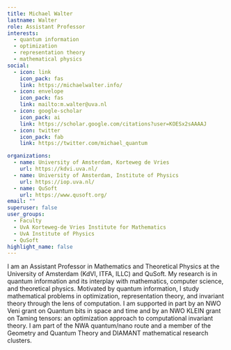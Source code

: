 ```yaml
---
title: Michael Walter
lastname: Walter
role: Assistant Professor
interests:
  - quantum information
  - optimization
  - representation theory
  - mathematical physics
social:
  - icon: link
    icon_pack: fas
    link: https://michaelwalter.info/
  - icon: envelope
    icon_pack: fas
    link: mailto:m.walter@uva.nl
  - icon: google-scholar
    icon_pack: ai
    link: https://scholar.google.com/citations?user=KOESx2sAAAAJ
  - icon: twitter
    icon_pack: fab
    link: https://twitter.com/michael_quantum

organizations:
  - name: University of Amsterdam, Korteweg de Vries
    url: https://kdvi.uva.nl/
  - name: University of Amsterdam, Institute of Physics
    url: https://iop.uva.nl/
  - name: QuSoft
    url: https://www.qusoft.org/
email: ""
superuser: false
user_groups:
  - Faculty
  - UvA Korteweg-de Vries Institute for Mathematics
  - UvA Institute of Physics
  - QuSoft
highlight_name: false
---
```

I am an Assistant Professor in Mathematics and Theoretical Physics at the University of Amsterdam (KdVI, ITFA, ILLC) and QuSoft.
My research is in quantum information and its interplay with mathematics, computer science, and theoretical physics. Motivated by quantum information, I study mathematical problems in optimization, representation theory, and invariant theory through the lens of computation. I am supported in part by an NWO Veni grant on Quantum bits in space and time and by an NWO KLEIN grant on Taming tensors: an optimization approach to computational invariant theory. I am part of the NWA quantum/nano route and a member of the Geometry and Quantum Theory and DIAMANT mathematical research clusters.
